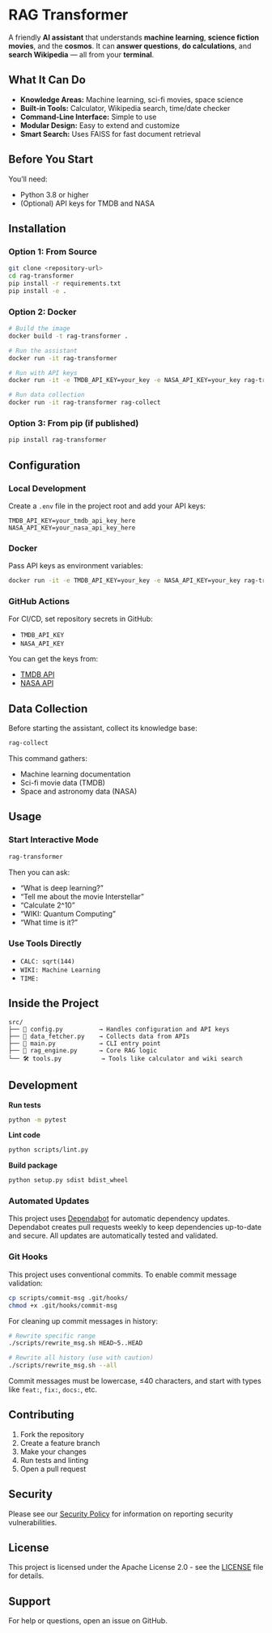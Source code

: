 # RAG Transformer

A friendly **AI assistant** that understands **machine learning**, **science fiction movies**, and the **cosmos**.
It can **answer questions**, **do calculations**, and **search Wikipedia** — all from your **terminal**.

## What It Can Do

* **Knowledge Areas:** Machine learning, sci-fi movies, space science
* **Built-in Tools:** Calculator, Wikipedia search, time/date checker
* **Command-Line Interface:** Simple to use
* **Modular Design:** Easy to extend and customize
* **Smart Search:** Uses FAISS for fast document retrieval

## Before You Start

You’ll need:

* Python 3.8 or higher
* (Optional) API keys for TMDB and NASA

## Installation

### Option 1: From Source

```bash
git clone <repository-url>
cd rag-transformer
pip install -r requirements.txt
pip install -e .
```

### Option 2: Docker

```bash
# Build the image
docker build -t rag-transformer .

# Run the assistant
docker run -it rag-transformer

# Run with API keys
docker run -it -e TMDB_API_KEY=your_key -e NASA_API_KEY=your_key rag-transformer

# Run data collection
docker run -it rag-transformer rag-collect
```

### Option 3: From pip (if published)

```bash
pip install rag-transformer
```

## Configuration

### Local Development

Create a `.env` file in the project root and add your API keys:

```env
TMDB_API_KEY=your_tmdb_api_key_here
NASA_API_KEY=your_nasa_api_key_here
```

### Docker

Pass API keys as environment variables:

```bash
docker run -it -e TMDB_API_KEY=your_key -e NASA_API_KEY=your_key rag-transformer
```

### GitHub Actions

For CI/CD, set repository secrets in GitHub:
- `TMDB_API_KEY`
- `NASA_API_KEY`

You can get the keys from:

* [TMDB API](https://www.themoviedb.org/settings/api)
* [NASA API](https://api.nasa.gov/)

## Data Collection

Before starting the assistant, collect its knowledge base:

```bash
rag-collect
```

This command gathers:

* Machine learning documentation
* Sci-fi movie data (TMDB)
* Space and astronomy data (NASA)

## Usage

### Start Interactive Mode

```bash
rag-transformer
```

Then you can ask:

* “What is deep learning?”
* “Tell me about the movie Interstellar”
* “Calculate 2^10”
* “WIKI: Quantum Computing”
* “What time is it?”

### Use Tools Directly

* `CALC: sqrt(144)`
* `WIKI: Machine Learning`
* `TIME:`

## Inside the Project

```
src/
├── 🧩 config.py          → Handles configuration and API keys
├── 🚀 data_fetcher.py    → Collects data from APIs
├── 💬 main.py            → CLI entry point
├── 🧠 rag_engine.py      → Core RAG logic
└── 🛠️ tools.py           → Tools like calculator and wiki search
```

## Development

**Run tests**

```bash
python -m pytest
```

**Lint code**

```bash
python scripts/lint.py
```

**Build package**

```bash
python setup.py sdist bdist_wheel
```

### Automated Updates

This project uses [Dependabot](https://github.com/dependabot) for automatic dependency updates. Dependabot creates pull requests weekly to keep dependencies up-to-date and secure. All updates are automatically tested and validated.

### Git Hooks

This project uses conventional commits. To enable commit message validation:

```bash
cp scripts/commit-msg .git/hooks/
chmod +x .git/hooks/commit-msg
```

For cleaning up commit messages in history:

```bash
# Rewrite specific range
./scripts/rewrite_msg.sh HEAD~5..HEAD

# Rewrite all history (use with caution)
./scripts/rewrite_msg.sh --all
```

Commit messages must be lowercase, ≤40 characters, and start with types like `feat:`, `fix:`, `docs:`, etc.

## Contributing

1. Fork the repository
2. Create a feature branch
3. Make your changes
4. Run tests and linting
5. Open a pull request

## Security

Please see our [Security Policy](SECURITY.md) for information on reporting security vulnerabilities.

## License

This project is licensed under the Apache License 2.0 - see the [LICENSE](LICENSE) file for details.

## Support

For help or questions, open an issue on GitHub.
